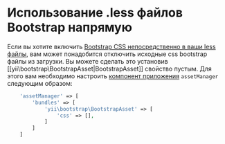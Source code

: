 Использование .less файлов Bootstrap напрямую
===========================================

Если вы хотите включить [Bootstrap CSS непосредственно в ваши less файлы](http://getbootstrap.com/getting-started/#customizing), вам может понадобится отключить исходные css bootstrap файлы из загрузки. Вы можете сделать это установив
[[yii\bootstrap\BootstrapAsset|BootstrapAsset]] свойство пустым.
Для этого вам необходимо настроить [компонент приложения](https://github.com/yiisoft/yii2/blob/master/docs/guide/structure-application-components.md) `assetManager` следующим образом:

```php
    'assetManager' => [
        'bundles' => [
            'yii\bootstrap\BootstrapAsset' => [
                'css' => [],
            ]
        ]
    ]
```
